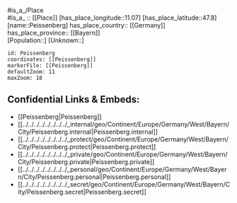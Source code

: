 ﻿---
location: [47.8,11.07] 
mapzoom: [7,12] 
mapmarker: city 
type: City
tags:
- geo/City


SpocWebEntityId: 33279
isDeleted: false
confidential: public

---
#is_a_/Place  
#is_a_ :: [[Place]] 
[has_place_longitude::11.07] 
[has_place_latitude::47.8] 
[name::Peissenberg] 
has_place_country:: [[Germany]]  
has_place_province:: [[Bayern]]  
[Population::] 
[Unknown::] 


```leaflet
id: Peissenberg
coordinates: [[Peissenberg]] 
markerFile: [[Peissenberg]] 
defaultZoom: 11 
maxZoom: 18
```


## Confidential Links & Embeds: 
- [[Peissenberg|Peissenberg]]  
- [[../../../../../../../../_internal/geo/Continent/Europe/Germany/West/Bayern/City/Peissenberg.internal|Peissenberg.internal]] 
- [[../../../../../../../../_protect/geo/Continent/Europe/Germany/West/Bayern/City/Peissenberg.protect|Peissenberg.protect]] 
- [[../../../../../../../../_private/geo/Continent/Europe/Germany/West/Bayern/City/Peissenberg.private|Peissenberg.private]] 
- [[../../../../../../../../_personal/geo/Continent/Europe/Germany/West/Bayern/City/Peissenberg.personal|Peissenberg.personal]] 
- [[../../../../../../../../_secret/geo/Continent/Europe/Germany/West/Bayern/City/Peissenberg.secret|Peissenberg.secret]] 

